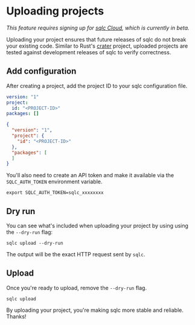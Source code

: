 # Uploading projects

*This feature requires signing up for [sqlc Cloud](https://app.sqlc.dev), which is currently in beta.*

Uploading your project ensures that future releases of sqlc do not break your
existing code. Similar to Rust's [crater](https://github.com/rust-lang/crater)
project, uploaded projects are tested against development releases of sqlc to
verify correctness.

## Add configuration

After creating a project, add the project ID to your sqlc configuration file.

```yaml
version: "1"
project:
  id: "<PROJECT-ID>"
packages: []
```

```json
{
  "version": "1",
  "project": {
    "id": "<PROJECT-ID>"
  },
  "packages": [
  ]
}
```

You'll also need to create an API token and make it available via the
`SQLC_AUTH_TOKEN` environment variable.

```shell
export SQLC_AUTH_TOKEN=sqlc_xxxxxxxx
```

## Dry run

You can see what's included when uploading your project by using using the `--dry-run` flag:

```shell
sqlc upload --dry-run
```

The output will be the exact HTTP request sent by `sqlc`.

## Upload

Once you're ready to upload, remove the `--dry-run` flag.

```shell
sqlc upload
```

By uploading your project, you're making sqlc more stable and reliable. Thanks!
